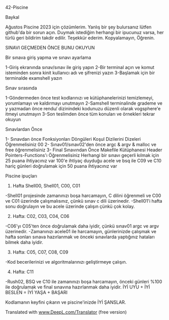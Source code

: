 42-Piscine

Baykal

Ağustos Piscine 2023 için çözümlerim. 
Yanlış bir şey bulursanız lütfen github'da bir sorun açın.
Duymak istediğim herhangi bir ipucunuz varsa, her türlü geri bildirim takdir edilir. Teşekkür ederim. 
Kopyalamayın, Öğrenin. 

SINAVI GEÇMEDEN ÖNCE BUNU OKUYUN 

Bir sınava giriş yapma ve sınavı ayarlama 

1-Giriş ekranında sınav/sınav ile giriş yapın 
2-Bir terminal açın ve komut isteminden sonra kinit kullanıcı adı ve şifrenizi yazın 
3-Başlamak için bir terminalde examshell yazın 

Sınav sırasında 

1-Göndermeden önce test kodlarınızı ve kütüphanelerinizi temizlemeyi, yorumlamayı ve kaldırmayı unutmayın 
2-Samshell terminalinde grademe ve y yazmadan önce rendu/ dizinindeki kodunuzu düzenli olarak vogsphere'e itmeyi unutmayın 
3-Son teslimden önce tüm konuları ve örnekleri tekrar okuyun 

Sınavlardan Önce 

1- Sınavdan önce Fonksiyonları Döngüleri Koşul Dizilerini Dizeleri Öğrenmelisiniz 00 
2- Sınav01/sınav02'den önce argc & argv & malloc ve free öğrenmelisiniz 
3- Final Sınavından Önce Makefile Kütüphanesi Header Pointers-Functions'ı Öğrenmelisiniz 
Herhangi bir sınavı geçerli kılmak için 25 puana ihtiyacınız var 
100'e ihtiyaç duyduğu acele ve bsq ile C09 ve C10 hariç günleri doğrulamak için 50 puana ihtiyacınız var

Piscine ipuçları 

1. Hafta Shell00, Shell01, C00, C01 

-Shell01 projesinde zamanınızı boşa harcamayın, C dilini öğrenmeli ve C00 ve C01 üzerinde çalışmalısınız, çünkü sınav c dili üzerinedir. 
-Shell01'i hafta sonu doğrulayın ve bu acele üzerinde çalışın çünkü çok kolay. 

2. Hafta: C02, C03, C04, C06 

-C06'yı C05'ten önce doğrulamak daha iyidir, çünkü sınav01 argc ve argv üzerinedir. 
-Zamanınızı acele01 ile harcamayın, günlerinizde çalışmak ve hafta sonları sınava hazırlanmak ve önceki sınavlarda yaptığınız hataları bilmek daha iyidir. 

3. Hafta: C05, C07, C08, C09 

-Kod becerilerinizi ve algoritmalarınızı geliştirmeye çalışın. 

4. Hafta: C11 

-Rush02, BSQ ve C10 ile zamanınızı boşa harcamayın, önceki günleri %100 ile doğrulamak ve final sınavına hazırlanmak daha iyidir. 
İYİ UYU + İYİ BESLEN = İYİ YAŞA + BAŞARI 

Kodlamanın keyfini çıkarın ve piscine'inizde İYİ ŞANSLAR.

Translated with www.DeepL.com/Translator (free version)
